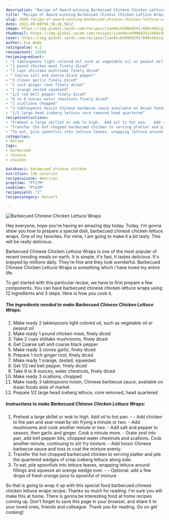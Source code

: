 ```yaml
---
description: "Recipe of Award-winning Barbecued Chinese Chicken Lettuce Wraps"
title: "Recipe of Award-winning Barbecued Chinese Chicken Lettuce Wraps"
slug: 1040-recipe-of-award-winning-barbecued-chinese-chicken-lettuce-wraps
date: 2021-09-08T04:38:26.961Z
image: https://img-global.cpcdn.com/recipes/11ae9ecbd9069291/680x482cq70/barbecued-chinese-chicken-lettuce-wraps-recipe-main-photo.jpg
thumbnail: https://img-global.cpcdn.com/recipes/11ae9ecbd9069291/680x482cq70/barbecued-chinese-chicken-lettuce-wraps-recipe-main-photo.jpg
cover: https://img-global.cpcdn.com/recipes/11ae9ecbd9069291/680x482cq70/barbecued-chinese-chicken-lettuce-wraps-recipe-main-photo.jpg
author: Eva Wade
ratingvalue: 4.2
reviewcount: 23650
recipeingredient:
- "2 tablespoons light colored oil such as vegetable oil or peanut oil"
- "1 pound chicken meat finely diced"
- "2 cups shiitake mushrooms finely diced"
- " Coarse salt and coarse black pepper"
- "3 cloves garlic finely diced"
- "1 inch ginger root finely diced"
- "1 orange zested squeezed"
- "1/2 red bell pepper finely diced"
- "6 to 8 ounces water chestnuts finely diced"
- "3 scallions chopped"
- "3 tablespoons hoisin Chinese barbecue sauce available on Asian foods aisle of market"
- "1/2 large head iceberg lettuce core removed head quartered"
recipeinstructions:
- "Preheat a large skillet or wok to high.  Add oil to hot pan.   Add chicken to the pan and sear meat by stir frying a minute or two.  Add mushrooms and cook another minute or two.  Add salt and pepper to season, then garlic and ginger. Cook a minute more.  Grate zest into pan, add bell pepper bits, chopped water chestnuts and scallions. Cook another minute, continuing to stir fry mixture.  Add hoisin Chinese barbecue sauce and toss to coat the mixture evenly."
- "Transfer the hot chopped barbecued chicken to serving platter and pile the quartered wedges of crisp iceberg lettuce along side."
- "To eat, pile spoonfuls into lettuce leaves, wrapping lettuce around fillings and squeeze an orange wedge over.  Optional: add a few drops of fresh orange juice to spoonful of mixture"
categories:
- Recipe
tags:
- barbecued
- chinese
- chicken

katakunci: barbecued chinese chicken 
nutrition: 136 calories
recipecuisine: American
preptime: "PT17M"
cooktime: "PT43M"
recipeyield: "2"
recipecategory: Dessert

---
```



![Barbecued Chinese Chicken Lettuce Wraps](https://img-global.cpcdn.com/recipes/11ae9ecbd9069291/680x482cq70/barbecued-chinese-chicken-lettuce-wraps-recipe-main-photo.jpg)

Hey everyone, hope you're having an amazing day today. Today, I'm gonna show you how to prepare a special dish, barbecued chinese chicken lettuce wraps. One of my favorites. For mine, I am going to make it a bit tasty. This will be really delicious.

Barbecued Chinese Chicken Lettuce Wraps is one of the most popular of recent trending meals on earth. It is simple, it's fast, it tastes delicious. It's enjoyed by millions daily. They're fine and they look wonderful. Barbecued Chinese Chicken Lettuce Wraps is something which I have loved my entire life.




To get started with this particular recipe, we have to first prepare a few components. You can have barbecued chinese chicken lettuce wraps using 12 ingredients and 3 steps. Here is how you cook it.

<!--inarticleads1-->

##### The ingredients needed to make Barbecued Chinese Chicken Lettuce Wraps:

1. Make ready 2 tablespoons light colored oil, such as vegetable oil or peanut oil
1. Make ready 1 pound chicken meat, finely diced
1. Take 2 cups shiitake mushrooms, finely diced
1. Get  Coarse salt and coarse black pepper
1. Make ready 3 cloves garlic, finely diced
1. Prepare 1 inch ginger root, finely diced
1. Make ready 1 orange, zested, squeezed
1. Get 1/2 red bell pepper, finely diced
1. Take 6 to 8 ounces, water chestnuts, finely diced
1. Make ready 3 scallions, chopped
1. Make ready 3 tablespoons hoisin, Chinese barbecue sauce, available on Asian foods aisle of market
1. Prepare 1/2 large head iceberg lettuce, core removed, head quartered




<!--inarticleads2-->

##### Instructions to make Barbecued Chinese Chicken Lettuce Wraps:

1. Preheat a large skillet or wok to high.  Add oil to hot pan.  -  - Add chicken to the pan and sear meat by stir frying a minute or two.  - Add mushrooms and cook another minute or two.  - Add salt and pepper to season, then garlic and ginger. Cook a minute more.  - Grate zest into pan, add bell pepper bits, chopped water chestnuts and scallions. Cook another minute, continuing to stir fry mixture.  - Add hoisin Chinese barbecue sauce and toss to coat the mixture evenly.
1. Transfer the hot chopped barbecued chicken to serving platter and pile the quartered wedges of crisp iceberg lettuce along side.
1. To eat, pile spoonfuls into lettuce leaves, wrapping lettuce around fillings and squeeze an orange wedge over. -  - Optional: add a few drops of fresh orange juice to spoonful of mixture




So that is going to wrap it up with this special food barbecued chinese chicken lettuce wraps recipe. Thanks so much for reading. I'm sure you will make this at home. There is gonna be interesting food at home recipes coming up. Don't forget to save this page in your browser, and share it to your loved ones, friends and colleague. Thank you for reading. Go on get cooking!
